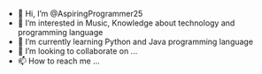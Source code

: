 - 👋 Hi, I’m @AspiringProgrammer25
- 👀 I’m interested in Music, Knowledge about technology and programming language 
- 🌱 I’m currently learning Python and Java programming language 
- 💞️ I’m looking to collaborate on ...
- 📫 How to reach me ...

<!---
AspiringProgrammer25/AspiringProgrammer25 is a ✨ special ✨ repository because its `README.md` (this file) appears on your GitHub profile.
You can click the Preview link to take a look at your changes.
--->

